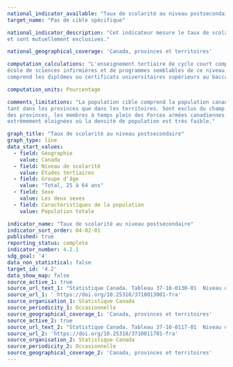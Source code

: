 ```yaml
---
national_indicator_available: "Taux de scolarité au niveau postsecondaire"
target_name: "Pas de cible spécifique"

national_indicator_description: "Cet indicateur mesure le taux de scolarité au niveau postsecondaire. Les catégories représentent le plus haut niveau de scolarité atteint 
et sont mutuellement exclusives."

national_geographical_coverage: 'Canada, provinces et territoires'

computation_calculations: "L'enseignement tertiaire de cycle court comprend les diplômes ou les certificats non universitaires d'un collège communautaire, cégep, d'une 
école de sciences infirmières et de programmes semblables de ce niveau; Comprend également les certificats universitaires inférieurs au baccalauréat. Maitrise ou doctorat 
comprend les diplômes ou certificats universitaires supérieurs au baccalauréat. Les données reposent sur une moyenne de 12 mois compris entre janvier et décembre."

computation_units: Pourcentage

comments_limitations: "La population cible comprend la population canadienne civile non institutionnalisée de 15 ans et plus. L'enquête est menée dans l'ensemble du pays, 
tant dans les provinces que dans les territoires. Sont exclus du champ de l'enquête les personnes qui vivent dans les réserves et dans d'autres peuplements autochtones 
des provinces, les membres à temps plein des Forces armées canadiennes, les pensionnaires d'établissements institutionnels et les ménages situés dans des régions 
extrêmement éloignées où la densité de population est très faible."

graph_title: "Taux de scolarité au niveau postsecondaire"
graph_type: line
data_start_values:
  - field: Géographie
    value: Canada
  - field: Niveau de scolarité
    value: Études tertiaires
  - field: Groupe d'âge
    value: "Total, 25 à 64 ans"
  - field: Sexe
    value: Les deux sexes
  - field: Caractéristiques de la population
    value: Population totale

indicator_name: "Taux de scolarité au niveau postsecondaire"
indicator_sort_order: 04-02-01
published: true
reporting_status: complete
indicator_number: 4.2.1
sdg_goal: '4'
data_non_statistical: false
target_id: '4.2'
data_show_map: false
source_active_1: true
source_url_text_1: "Statistique Canada. Tableau 37-10-0130-01  Niveau de scolarité de la population âgée de 25 à 64 ans, selon le groupe d'âge et le sexe, Organisation de coopération et de développement économiques (OCDE), Canada, provinces et territoires"
source_url_1: ' https://doi.org/10.25318/3710013001-fra'
source_organisation_1: Statistique Canada
source_periodicity_1: Occasionnelle
source_geographical_coverage_1: 'Canada, provinces et territoires'
source_active_2: true
source_url_text_2: "Statistique Canada. Tableau 37-10-0117-01  Niveau de scolarité de la population âgée de 25 à 64 ans, population autochtone hors réserve, population non-autochtone, et population totale"
source_url_2: 'https://doi.org/10.25318/3710011701-fra'
source_organisation_2: Statistique Canada
source_periodicity_2: Occasionnelle
source_geographical_coverage_2: 'Canada, provinces et territoires'
---
```

